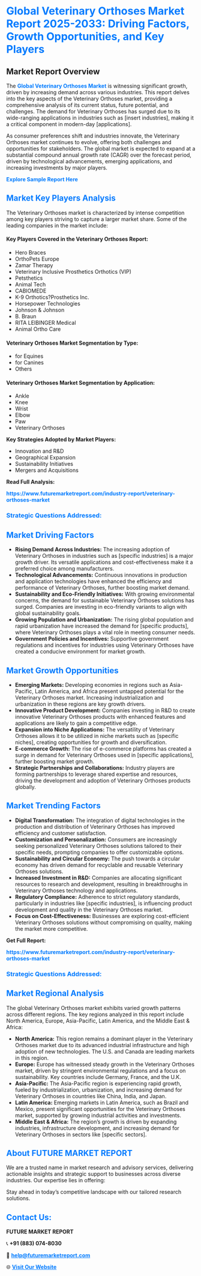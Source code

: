<h1 style="color: #007BFF;">Global Veterinary Orthoses Market Report 2025-2033: Driving Factors, Growth Opportunities, and Key Players</h1>

<section id="overview">
<h2>Market Report Overview</h2>
<p>The <a href="https://www.futuremarketreport.com/industry-report/veterinary-orthoses-market" style="color: #007BFF; text-decoration: none;"><strong>Global Veterinary Orthoses Market</strong></a> is witnessing significant growth, driven by increasing demand across various industries. This report delves into the key aspects of the Veterinary Orthoses market, providing a comprehensive analysis of its current status, future potential, and challenges. The demand for Veterinary Orthoses has surged due to its wide-ranging applications in industries such as [insert industries], making it a critical component in modern-day [applications].</p>
<p>As consumer preferences shift and industries innovate, the Veterinary Orthoses market continues to evolve, offering both challenges and opportunities for stakeholders. The global market is expected to expand at a substantial compound annual growth rate (CAGR) over the forecast period, driven by technological advancements, emerging applications, and increasing investments by major players.</p>
</section>

<section id="overview">
<p><a href="https://www.futuremarketreport.com/request-sample/reportId=123426" style="color: #007BFF; text-decoration: none;"><strong>Explore Sample Report Here</strong></a></p>
</section>

<section id="key-players">
<h2 style="color: #007BFF;">Market Key Players Analysis</h2>
<p>The Veterinary Orthoses market is characterized by intense competition among key players striving to capture a larger market share. Some of the leading companies in the market include:</p>
<h4>Key Players Covered in the Veterinary Orthoses Report:</h4>
<ul><li>Hero Braces</li><li>OrthoPets Europe</li><li>Zamar Therapy</li><li>Veterinary Inclusive Prosthetics Orthotics (VIP)</li><li>Petsthetics</li><li>Animal Tech</li><li>CABIOMEDE</li><li>K-9 Orthotics?Prosthetics Inc.</li><li>Horsepower Technologies</li><li>Johnson &amp; Johnson</li><li>B. Braun</li><li>RITA LEIBINGER Medical</li><li>Animal Ortho Care</li></ul>
<h4>Veterinary Orthoses Market Segmentation by Type:</h4>
<ul><li>for Equines</li><li>for Canines</li><li>Others</li></ul>

<h4>Veterinary Orthoses Market Segmentation by Application:</h4>
<ul><li>Ankle</li><li>Knee</li><li>Wrist</li><li>Elbow</li><li>Paw</li><li>Veterinary Orthoses</li></ul>
<p><strong>Key Strategies Adopted by Market Players:</strong></p>
<ul>
<li>Innovation and R&D</li>
<li>Geographical Expansion</li>
<li>Sustainability Initiatives</li>
<li>Mergers and Acquisitions</li>
</ul>
</section>

<section>
<p><strong>Read Full Analysis: </strong></p><a href="https://www.futuremarketreport.com/industry-report/veterinary-orthoses-market" style="color: #007BFF; text-decoration: none;"><strong>https://www.futuremarketreport.com/industry-report/veterinary-orthoses-market</strong></a>
<h3 style="color: #007BFF;">Strategic Questions Addressed:</h3>
</section>

<section id="driving-factors">
<h2 style="color: #007BFF;">Market Driving Factors</h2>
<ul>
<li><strong>Rising Demand Across Industries:</strong> The increasing adoption of Veterinary Orthoses in industries such as [specific industries] is a major growth driver. Its versatile applications and cost-effectiveness make it a preferred choice among manufacturers.</li>
<li><strong>Technological Advancements:</strong> Continuous innovations in production and application technologies have enhanced the efficiency and performance of Veterinary Orthoses, further boosting market demand.</li>
<li><strong>Sustainability and Eco-Friendly Initiatives:</strong> With growing environmental concerns, the demand for sustainable Veterinary Orthoses solutions has surged. Companies are investing in eco-friendly variants to align with global sustainability goals.</li>
<li><strong>Growing Population and Urbanization:</strong> The rising global population and rapid urbanization have increased the demand for [specific products], where Veterinary Orthoses plays a vital role in meeting consumer needs.</li>
<li><strong>Government Policies and Incentives:</strong> Supportive government regulations and incentives for industries using Veterinary Orthoses have created a conducive environment for market growth.</li>
</ul>
</section>

<section id="growth-opportunities">
<h2 style="color: #007BFF;">Market Growth Opportunities</h2>
<ul>
<li><strong>Emerging Markets:</strong> Developing economies in regions such as Asia-Pacific, Latin America, and Africa present untapped potential for the Veterinary Orthoses market. Increasing industrialization and urbanization in these regions are key growth drivers.</li>
<li><strong>Innovative Product Development:</strong> Companies investing in R&D to create innovative Veterinary Orthoses products with enhanced features and applications are likely to gain a competitive edge.</li>
<li><strong>Expansion into Niche Applications:</strong> The versatility of Veterinary Orthoses allows it to be utilized in niche markets such as [specific niches], creating opportunities for growth and diversification.</li>
<li><strong>E-commerce Growth:</strong> The rise of e-commerce platforms has created a surge in demand for Veterinary Orthoses used in [specific applications], further boosting market growth.</li>
<li><strong>Strategic Partnerships and Collaborations:</strong> Industry players are forming partnerships to leverage shared expertise and resources, driving the development and adoption of Veterinary Orthoses products globally.</li>
</ul>
</section>

<section id="trending-factors">
<h2 style="color: #007BFF;">Market Trending Factors</h2>
<ul>
<li><strong>Digital Transformation:</strong> The integration of digital technologies in the production and distribution of Veterinary Orthoses has improved efficiency and customer satisfaction.</li>
<li><strong>Customization and Personalization:</strong> Consumers are increasingly seeking personalized Veterinary Orthoses solutions tailored to their specific needs, prompting companies to offer customizable options.</li>
<li><strong>Sustainability and Circular Economy:</strong> The push towards a circular economy has driven demand for recyclable and reusable Veterinary Orthoses solutions.</li>
<li><strong>Increased Investment in R&D:</strong> Companies are allocating significant resources to research and development, resulting in breakthroughs in Veterinary Orthoses technology and applications.</li>
<li><strong>Regulatory Compliance:</strong> Adherence to strict regulatory standards, particularly in industries like [specific industries], is influencing product development and quality in the Veterinary Orthoses market.</li>
<li><strong>Focus on Cost-Effectiveness:</strong> Businesses are exploring cost-efficient Veterinary Orthoses solutions without compromising on quality, making the market more competitive.</li>
</ul>
</section>

<section>
<p><strong>Get Full Report: </strong></p><a href="https://www.futuremarketreport.com/industry-report/veterinary-orthoses-market" style="color: #007BFF; text-decoration: none;"><strong>https://www.futuremarketreport.com/industry-report/veterinary-orthoses-market</strong></a>
<h3 style="color: #007BFF;">Strategic Questions Addressed:</h3>
</section>


<section id="regional-analysis">
<h2 style="color: #007BFF;">Market Regional Analysis</h2>
<p>The global Veterinary Orthoses market exhibits varied growth patterns across different regions. The key regions analyzed in this report include North America, Europe, Asia-Pacific, Latin America, and the Middle East & Africa:</p>
<ul>
<li><strong>North America:</strong> This region remains a dominant player in the Veterinary Orthoses market due to its advanced industrial infrastructure and high adoption of new technologies. The U.S. and Canada are leading markets in this region.</li>
<li><strong>Europe:</strong> Europe has witnessed steady growth in the Veterinary Orthoses market, driven by stringent environmental regulations and a focus on sustainability. Key countries include Germany, France, and the U.K.</li>
<li><strong>Asia-Pacific:</strong> The Asia-Pacific region is experiencing rapid growth, fueled by industrialization, urbanization, and increasing demand for Veterinary Orthoses in countries like China, India, and Japan.</li>
<li><strong>Latin America:</strong> Emerging markets in Latin America, such as Brazil and Mexico, present significant opportunities for the Veterinary Orthoses market, supported by growing industrial activities and investments.</li>
<li><strong>Middle East & Africa:</strong> The region’s growth is driven by expanding industries, infrastructure development, and increasing demand for Veterinary Orthoses in sectors like [specific sectors].</li>
</ul>
</section>

<footer>
<h2 style="color: #007BFF;">About FUTURE MARKET REPORT</h2>
<p>We are a trusted name in market research and advisory services, delivering actionable insights and strategic support to businesses across diverse industries. Our expertise lies in offering:</p>

<p>Stay ahead in today’s competitive landscape with our tailored research solutions.</p>

<h2 style="color: #007BFF;">Contact Us:</h2>
<p><strong>FUTURE MARKET REPORT</strong></p>
<p>📞 <strong>+91 (883) 074-8030</strong></p>
<p>📧 <strong><a href="mailto:help@futuremarketreport.com" style="color: #007BFF;">help@futuremarketreport.com</a></strong></p>
<p>🌐 <strong><a href="https://www.futuremarketreport.com/" style="color: #007BFF;">Visit Our Website</a></strong></p>
</footer>